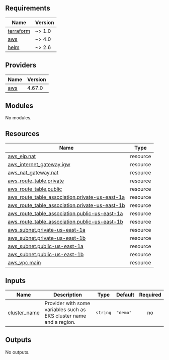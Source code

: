<!-- BEGIN_TF_DOCS -->
## Requirements

| Name | Version |
|------|---------|
| <a name="requirement_terraform"></a> [terraform](#requirement\_terraform) | ~> 1.0 |
| <a name="requirement_aws"></a> [aws](#requirement\_aws) | ~> 4.0 |
| <a name="requirement_helm"></a> [helm](#requirement\_helm) | ~> 2.6 |

## Providers

| Name | Version |
|------|---------|
| <a name="provider_aws"></a> [aws](#provider\_aws) | 4.67.0 |

## Modules

No modules.

## Resources

| Name | Type |
|------|------|
| [aws_eip.nat](https://registry.terraform.io/providers/hashicorp/aws/latest/docs/resources/eip) | resource |
| [aws_internet_gateway.igw](https://registry.terraform.io/providers/hashicorp/aws/latest/docs/resources/internet_gateway) | resource |
| [aws_nat_gateway.nat](https://registry.terraform.io/providers/hashicorp/aws/latest/docs/resources/nat_gateway) | resource |
| [aws_route_table.private](https://registry.terraform.io/providers/hashicorp/aws/latest/docs/resources/route_table) | resource |
| [aws_route_table.public](https://registry.terraform.io/providers/hashicorp/aws/latest/docs/resources/route_table) | resource |
| [aws_route_table_association.private-us-east-1a](https://registry.terraform.io/providers/hashicorp/aws/latest/docs/resources/route_table_association) | resource |
| [aws_route_table_association.private-us-east-1b](https://registry.terraform.io/providers/hashicorp/aws/latest/docs/resources/route_table_association) | resource |
| [aws_route_table_association.public-us-east-1a](https://registry.terraform.io/providers/hashicorp/aws/latest/docs/resources/route_table_association) | resource |
| [aws_route_table_association.public-us-east-1b](https://registry.terraform.io/providers/hashicorp/aws/latest/docs/resources/route_table_association) | resource |
| [aws_subnet.private-us-east-1a](https://registry.terraform.io/providers/hashicorp/aws/latest/docs/resources/subnet) | resource |
| [aws_subnet.private-us-east-1b](https://registry.terraform.io/providers/hashicorp/aws/latest/docs/resources/subnet) | resource |
| [aws_subnet.public-us-east-1a](https://registry.terraform.io/providers/hashicorp/aws/latest/docs/resources/subnet) | resource |
| [aws_subnet.public-us-east-1b](https://registry.terraform.io/providers/hashicorp/aws/latest/docs/resources/subnet) | resource |
| [aws_vpc.main](https://registry.terraform.io/providers/hashicorp/aws/latest/docs/resources/vpc) | resource |

## Inputs

| Name | Description | Type | Default | Required |
|------|-------------|------|---------|:--------:|
| <a name="input_cluster_name"></a> [cluster\_name](#input\_cluster\_name) | Provider with some variables such as EKS cluster name and a region. | `string` | `"demo"` | no |

## Outputs

No outputs.
<!-- END_TF_DOCS -->